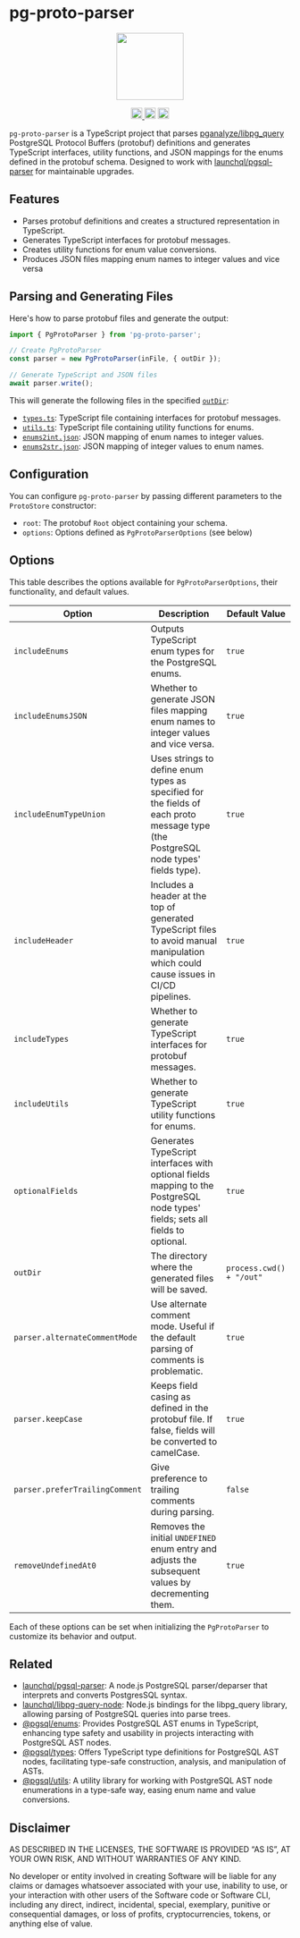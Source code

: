 # pg-proto-parser

<p align="center" width="100%">
  <img height="120" src="https://github.com/launchql/pgsql-parser/assets/545047/6440fa7d-918b-4a3b-8d1b-755d85de8bea" />
</p>

<p align="center" width="100%">
  <a href="https://github.com/launchql/pg-proto-parser/actions/workflows/run-tests.yaml">
    <img height="20" src="https://github.com/launchql/pg-proto-parser/actions/workflows/run-tests.yaml/badge.svg" />
  </a>
   <a href="https://github.com/launchql/pg-proto-parser/blob/main/LICENSE-MIT"><img height="20" src="https://img.shields.io/badge/license-MIT-blue.svg"></a>
   <a href="https://github.com/launchql/pg-proto-parser/blob/main/LICENSE-Apache"><img height="20" src="https://img.shields.io/badge/license-Apache-blue.svg"></a>
</p>


`pg-proto-parser` is a TypeScript project that parses [pganalyze/libpg_query](https://github.com/pganalyze/libpg_query) PostgreSQL Protocol Buffers (protobuf) definitions and generates TypeScript interfaces, utility functions, and JSON mappings for the enums defined in the protobuf schema. Designed to work with [launchql/pgsql-parser](https://github.com/launchql/pgsql-parser) for maintainable upgrades.

## Features

- Parses protobuf definitions and creates a structured representation in TypeScript.
- Generates TypeScript interfaces for protobuf messages.
- Creates utility functions for enum value conversions.
- Produces JSON files mapping enum names to integer values and vice versa

## Parsing and Generating Files

Here's how to parse protobuf files and generate the output:

```js
import { PgProtoParser } from 'pg-proto-parser';

// Create PgProtoParser
const parser = new PgProtoParser(inFile, { outDir });

// Generate TypeScript and JSON files
await parser.write();
```

This will generate the following files in the specified [`outDir`](https://github.com/launchql/pg-proto-parser/tree/main/__fixtures__/output/parser):

- [`types.ts`](https://raw.githubusercontent.com/launchql/pg-proto-parser/main/__fixtures__/output/parser/types.ts): TypeScript file containing interfaces for protobuf messages.
- [`utils.ts`](https://raw.githubusercontent.com/launchql/pg-proto-parser/main/__fixtures__/output/parser/utils.ts): TypeScript file containing utility functions for enums.
- [`enums2int.json`](https://raw.githubusercontent.com/launchql/pg-proto-parser/main/__fixtures__/output/parser/enums2int.json): JSON mapping of enum names to integer values.
- [`enums2str.json`](https://raw.githubusercontent.com/launchql/pg-proto-parser/main/__fixtures__/output/parser/enums2str.json): JSON mapping of integer values to enum names.

## Configuration

You can configure `pg-proto-parser` by passing different parameters to the `ProtoStore` constructor:

- `root`: The protobuf `Root` object containing your schema.
- `options`: Options defined as `PgProtoParserOptions` (see below)

## Options

This table describes the options available for `PgProtoParserOptions`, their functionality, and default values.

| Option                        | Description                                                                                                                     | Default Value            |
|-------------------------------|---------------------------------------------------------------------------------------------------------------------------------|--------------------------|
| `includeEnums`                | Outputs TypeScript enum types for the PostgreSQL enums.                                                                         | `true`                   |
| `includeEnumsJSON`            | Whether to generate JSON files mapping enum names to integer values and vice versa.                                             | `true`                   |
| `includeEnumTypeUnion`        | Uses strings to define enum types as specified for the fields of each proto message type (the PostgreSQL node types' fields type). | `true`                  |
| `includeHeader`               | Includes a header at the top of generated TypeScript files to avoid manual manipulation which could cause issues in CI/CD pipelines. | `true`                |
| `includeTypes`                | Whether to generate TypeScript interfaces for protobuf messages.                                                                | `true`                   |
| `includeUtils`                | Whether to generate TypeScript utility functions for enums.                                                                     | `true`                   |
| `optionalFields`              | Generates TypeScript interfaces with optional fields mapping to the PostgreSQL node types' fields; sets all fields to optional. | `true`                   |
| `outDir`                      | The directory where the generated files will be saved.                                                                          | `process.cwd() + "/out"` |
| `parser.alternateCommentMode` | Use alternate comment mode. Useful if the default parsing of comments is problematic.                                          | `true`                   |
| `parser.keepCase`             | Keeps field casing as defined in the protobuf file. If false, fields will be converted to camelCase.                           | `true`                   |
| `parser.preferTrailingComment`| Give preference to trailing comments during parsing.                                                                            | `false`                  |
| `removeUndefinedAt0`          | Removes the initial `UNDEFINED` enum entry and adjusts the subsequent values by decrementing them.                             | `true`                   |

Each of these options can be set when initializing the `PgProtoParser` to customize its behavior and output.

## Related

* [launchql/pgsql-parser](https://github.com/launchql/pgsql-parser): A node.js PostgreSQL parser/deparser that interprets and converts PostgresSQL syntax.
* [launchql/libpg-query-node](https://github.com/launchql/libpg-query-node): Node.js bindings for the libpg_query library, allowing parsing of PostgreSQL queries into parse trees.
* [@pgsql/enums](https://github.com/launchql/pgsql-parser/tree/main/packages/enums): Provides PostgreSQL AST enums in TypeScript, enhancing type safety and usability in projects interacting with PostgreSQL AST nodes.
* [@pgsql/types](https://github.com/launchql/pgsql-parser/tree/main/packages/types): Offers TypeScript type definitions for PostgreSQL AST nodes, facilitating type-safe construction, analysis, and manipulation of ASTs.
* [@pgsql/utils](https://github.com/launchql/pgsql-parser/tree/main/packages/utils): A utility library for working with PostgreSQL AST node enumerations in a type-safe way, easing enum name and value conversions.

## Disclaimer

AS DESCRIBED IN THE LICENSES, THE SOFTWARE IS PROVIDED “AS IS”, AT YOUR OWN RISK, AND WITHOUT WARRANTIES OF ANY KIND.

No developer or entity involved in creating Software will be liable for any claims or damages whatsoever associated with your use, inability to use, or your interaction with other users of the Software code or Software CLI, including any direct, indirect, incidental, special, exemplary, punitive or consequential damages, or loss of profits, cryptocurrencies, tokens, or anything else of value.